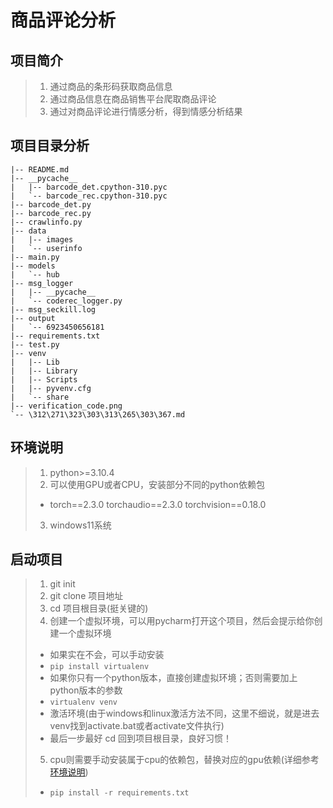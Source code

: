 # 商品评论分析

## 项目简介

> 1. 通过商品的条形码获取商品信息
> 2. 通过商品信息在商品销售平台爬取商品评论
> 3. 通过对商品评论进行情感分析，得到情感分析结果

## 项目目录分析
```
|-- README.md
|-- __pycache__
|   |-- barcode_det.cpython-310.pyc
|   `-- barcode_rec.cpython-310.pyc
|-- barcode_det.py
|-- barcode_rec.py
|-- crawlinfo.py
|-- data
|   |-- images
|   `-- userinfo
|-- main.py
|-- models
|   `-- hub
|-- msg_logger
|   |-- __pycache__
|   `-- coderec_logger.py
|-- msg_seckill.log
|-- output
|   `-- 6923450656181
|-- requirements.txt
|-- test.py
|-- venv
|   |-- Lib
|   |-- Library
|   |-- Scripts
|   |-- pyvenv.cfg
|   `-- share
|-- verification_code.png
`-- \312\271\323\303\313\265\303\367.md
```


## 环境说明<a id="Environmental_Statement"></a>

> 1. python>=3.10.4
> 2. 可以使用GPU或者CPU，安装部分不同的python依赖包
>   - torch==2.3.0 torchaudio==2.3.0 torchvision==0.18.0
> 3. windows11系统

## 启动项目

> 1. git init
> 2. git clone 项目地址
> 3. cd 项目根目录(挺关键的)
> 4. 创建一个虚拟环境，可以用pycharm打开这个项目，然后会提示给你创建一个虚拟环境
>   - 如果实在不会，可以手动安装
>   - ```pip install virtualenv```
>   - 如果你只有一个python版本，直接创建虚拟环境；否则需要加上python版本的参数
>   - ```virtualenv venv```
>   - 激活环境(由于windows和linux激活方法不同，这里不细说，就是进去venv找到activate.bat或者activate文件执行)
>   - 最后一步最好 cd 回到项目根目录，良好习惯！
> 5. cpu则需要手动安装属于cpu的依赖包，替换对应的gpu依赖(详细参考[环境说明](#Environmental_Statement))
>   - ```pip install -r requirements.txt```
> 
